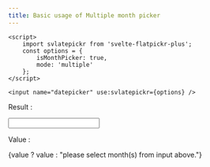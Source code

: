 ```yaml
---
title: Basic usage of Multiple month picker
---
```


<script>
    import svlatepickr from '$lib';
    let value = $state();
    const options = {
        isMonthPicker:true,
        mode:'multiple'
    };
</script>

```svelte title=".svelte"
<script>
	import svlatepickr from 'svelte-flatpickr-plus';
	const options = {
		isMonthPicker: true,
		mode: 'multiple'
	};
</script>

<input name="datepicker" use:svlatepickr={options} />
```

Result :

<input name="multimonthpicker" use:svlatepickr={options} bind:value/>

Value :

{value ? value : "please select month(s) from input above."}
